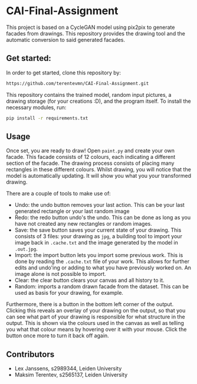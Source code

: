 # CAI-Final-Assignment
This project is based on a CycleGAN model using pix2pix to generate facades from drawings. This repository provides the drawing tool and the automatic conversion to said generated facades. 


## Get started:
In order to get started, clone this repository by:
```bash
https://github.com/terentevmn/CAI-Final-Assignment.git
```
This repository contains the trained model, random input pictures, a drawing storage (for your creations :D), and the program itself. 
To install the necessary modules, run:
```bash
pip install -r requirements.txt
```
## Usage
Once set, you are ready to draw!
Open `paint.py` and create your own facade. This facade consists of 12 colours, each indicating a different section of the facade. The drawing process consists of placing many rectangles in these different colours. Whilst drawing, you will notice that the model is automatically updating. It will show you what you your transformed drawing. 

There are a couple of tools to make use of:
- Undo: the undo button removes your last action. This can be your last generated rectangle or your last random image
- Redo: the redo button undo's the undo. This can be done as long as you have not created any new rectangles or random images.
- Save: the save button saves your current state of your drawing. This consists of 3 files: your drawing as `jpg`, a building tool to import your image back in `.cache.txt` and the image generated by the model in `.out.jpg`. 
- Import: the import button lets you import some previous work. This is done by reading the `.cache.txt` file of your work. This allows for further edits and undo'ing or adding to what you have previously worked on. An image alone is not possible to import.
- Clear: the clear button clears your canvas and all history to it. 
- Random: imports a random drawn facade from the dataset. This can be used as basis for your drawing, for example.

Furthermore, there is a button in the bottom left corner of the output. Clicking this reveals an overlay of your drawing on the output, so that you can see what part of your drawing is responsible for what structure in the output. This is shown via the colours used in the canvas as well as telling you what that colour means by hovering over it with your mouse.  Click the button once more to turn it back off again.

## Contributors
- Lex Janssens, s2989344, Leiden University
- Maksim Terentev, s2565137, Leiden University 


